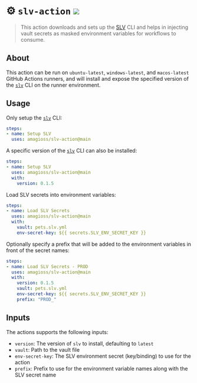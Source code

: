 # :gear: `slv-action` ![](https://github.com/amagioss/slv-action/workflows/Tests/badge.svg)
> This action downloads and sets up the [SLV][slv] CLI and helps in injecting vault secrets as masked environment variables for workflows to consume.

## About
This action can be run on `ubuntu-latest`, `windows-latest`, and `macos-latest` GitHub Actions runners, and will install and expose the specified version of the [`slv`](slv) CLI on the runner environment.

## Usage

Only setup the [`slv`](slv) CLI:

```yaml
steps:
- name: Setup SLV
  uses: amagioss/slv-action@main
```

A specific version of the [`slv`](slv) CLI can also be installed:

```yaml
steps:
- name: Setup SLV
  uses: amagioss/slv-action@main
  with:
    version: 0.1.5
```

Load SLV secrets into environment variables:

```yaml
steps:
- name: Load SLV Secrets
  uses: amagioss/slv-action@main
  with:
    vault: pets.slv.yml
    env-secret-key: ${{ secrets.SLV_ENV_SECRET_KEY }}
```

Optionally specify a prefix that will be added to the environment variables in front of the secret names:

```yaml
steps:
- name: Load SLV Secrets - PROD
  uses: amagioss/slv-action@main
  with:
    version: 0.1.5
    vault: pets.slv.yml
    env-secret-key: ${{ secrets.SLV_ENV_SECRET_KEY }}
    prefix: "PROD_"
```

## Inputs
The actions supports the following inputs:

- `version`: The version of `slv` to install, defaulting to `latest`
- `vault`: Path to the vault file
- `env-secret-key`: The SLV environment secret (key/binding) to use for the action
- `prefix`: Prefix to use for the environment variable names along with the SLV secret name

[slv]: https://github.com/amagioss/slv